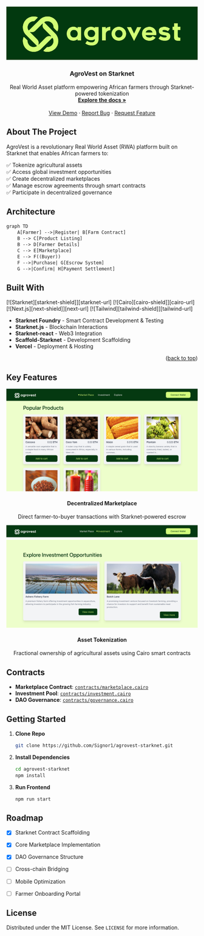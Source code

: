<!-- PROJECT LOGO -->
<br />
<div align="center">
  <a href="https://github.com/Signor1/agrovest-starknet">
    <img src="images/agrovestLogo.png" alt="Logo">
  </a>

<h3 align="center">AgroVest on Starknet</h3>

  <p align="center">
    Real World Asset platform empowering African farmers through Starknet-powered tokenization
    <br />
    <a href="https://github.com/Signor1/agrovest-starknet"><strong>Explore the docs »</strong></a>
    <br />
    <br />
    <a href="https://agrovest-starknet.vercel.app/">View Demo</a>
    ·
    <a href="https://github.com/Signor1/agrovest-starknet/issues">Report Bug</a>
    ·
    <a href="https://github.com/Signor1/agrovest-starknet/issues">Request Feature</a>
  </p>
</div>

## About The Project

AgroVest is a revolutionary Real World Asset (RWA) platform built on Starknet that enables African farmers to:

✅ Tokenize agricultural assets<br>
✅ Access global investment opportunities<br>
✅ Create decentralized marketplaces<br>
✅ Manage escrow agreements through smart contracts<br>
✅ Participate in decentralized governance

## Architecture

```mermaid
graph TD
    A[Farmer] -->|Register| B[Farm Contract]
    B --> C[Product Listing]
    B --> D[Farmer Details]
    C --> E[Marketplace]
    E --> F((Buyer))
    F -->|Purchase| G[Escrow System]
    G -->|Confirm| H[Payment Settlement]
```

## Built With

[![Starknet][starknet-shield]][starknet-url]
[![Cairo][cairo-shield]][cairo-url]
[![Next.js][next-shield]][next-url]
[![Tailwind][tailwind-shield]][tailwind-url]

- **Starknet Foundry** - Smart Contract Development & Testing
- **Starknet.js** - Blockchain Interactions
- **Starknet-react** - Web3 Integration
- **Scaffold-Starknet** - Development Scaffolding
- **Vercel** - Deployment & Hosting

<p align="right">(<a href="#readme-top">back to top</a>)</p>

## Key Features

<div align="center">
  <img src="images/MarketPlace.png" alt="Marketplace">
  <h4>Decentralized Marketplace</h4>
  <p>Direct farmer-to-buyer transactions with Starknet-powered escrow</p>
</div>

<div align="center">
  <img src="images/Investment.png" alt="Investment" >
  <h4>Asset Tokenization</h4>
  <p>Fractional ownership of agricultural assets using Cairo smart contracts</p>
</div>

## Contracts

- **Marketplace Contract**: [`contracts/marketplace.cairo`](https://github.com/Signor1/agrovest-starknet/blob/main/contracts/marketplace.cairo)
- **Investment Pool**: [`contracts/investment.cairo`](https://github.com/Signor1/agrovest-starknet/blob/main/contracts/investment.cairo)
- **DAO Governance**: [`contracts/governance.cairo`](https://github.com/Signor1/agrovest-starknet/blob/main/contracts/governance.cairo)

## Getting Started

1. **Clone Repo**
   ```sh
   git clone https://github.com/Signor1/agrovest-starknet.git
   ```
2. **Install Dependencies**
   ```sh
   cd agrovest-starknet
   npm install
   ```
3. **Run Frontend**
   ```sh
   npm run start
   ```

## Roadmap

- [x] Starknet Contract Scaffolding
- [x] Core Marketplace Implementation
- [x] DAO Governance Structure
- [ ] Cross-chain Bridging
- [ ] Mobile Optimization
- [ ] Farmer Onboarding Portal


## License

Distributed under the MIT License. See `LICENSE` for more information.

